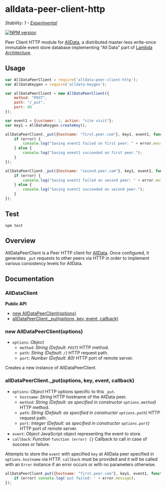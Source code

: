 # alldata-peer-client-http

_Stability: 1 - [Experimental](https://github.com/tristanls/stability-index#stability-1---experimental)_

[![NPM version](https://badge.fury.io/js/alldata-peer-client-http.png)](http://npmjs.org/package/alldata-peer-client-http)

Peer Client HTTP module for [AllData](https://github.com/tristanls/alldata), a distributed master-less write-once immutable event store database implementing "All Data" part of [Lambda Architecture](http://www.slideshare.net/nathanmarz/runaway-complexity-in-big-data-and-a-plan-to-stop-it).

## Usage

```javascript
var AllDataPeerClient = require('alldata-peer-client-http');
var AllDataKeygen = require('alldata-keygen');

var allDataPeerClient = new AllDataPeerClient({
    method: "POST",
    path: "/_put",
    port: 80 
});

var event1 = {customer: 1, action: "site visit"};
var key1 = AllDataKeygen.createKey();

allDataPeerClient._put({hostname: "first.peer.com"}, key1, event1, function (error) {
    if (error) {
        console.log("Saving event1 failed on first peer: " + error.message);
    } else {
        console.log("Saving event1 succeeded on first peer.");
    }
});

allDataPeerClient._put({hostname: "second.peer.com"}, key1, event1, function (error) {
    if (error) {
        console.log("Saving event1 failed on second peer: " + error.message);
    } else {
        console.log("Saving event1 succeeded on second peer.");
    }
});
```

## Test

    npm test

## Overview

AllDataPeerClient is a Peer HTTP client for [AllData](https://github.com/tristanls/alldata). Once configured, it generates `_put` requests to other peers via HTTP in order to implement various consistency levels for AllData.

## Documentation

### AllDataClient

**Public API**

  * [new AllDataPeerClient(options)](#new-alldatapeerclientoptions)
  * [allDataPeerClient._put(options, key, event, callback)](#alldatapeerclient_putoptions-key-event-callback)

### new AllDataPeerClient(options)

  * `options`: _Object_
    * `method`: _String_ _(Default: `POST`)_ HTTP method.
    * `path`: _String_ _(Default: `/`)_ HTTP request path.
    * `port`: _Number_ _(Default: 80)_ HTTP port of remote server.

Creates a new instance of AllDataPeerClient.

### allDataPeerClient._put(options, key, event, callback)

  * `options`: _Object_ HTTP options specific to this `_put`.
    * `hostname`: _String_ HTTP hostname of the AllData peer.
    * `method`: _String_ _(Default: as specified in constructor `options.method`)_ HTTP method.
    * `path`: _String_ _(Default: as specified in constructor `options.path`)_ HTTP request path.
    * `port`: _Integer_ _(Default: as specified in constructor `options.port`)_ HTTP port of remote server.
  * `event`: _Object_ JavaScript object representing the event to store.
  * `callback`: _Function_ `function (error) {}` Callback to call in case of success or failure.

Attempts to store the `event` with specified `key` at AllData peer specified in `options.hostname` via HTTP. `callback` must be provided and it will be called with an `Error` instance if an error occurs or with no parameters otherwise.

```javascript
allDataPeerClient.put({hostname: "first.peer.com"}, key1, event1, function (error) {
    if (error) console.log('put failed: ' + error.message); 
});
```